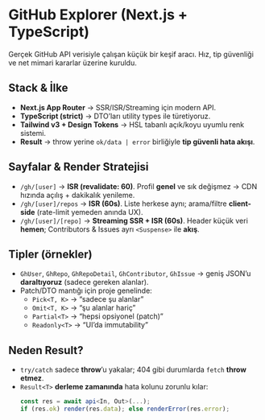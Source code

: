 # GitHub Explorer (Next.js + TypeScript)

Gerçek GitHub API verisiyle çalışan küçük bir keşif aracı. Hız, tip güvenliği ve net mimari kararlar üzerine kuruldu.

## Stack & İlke

- **Next.js App Router** → SSR/ISR/Streaming için modern API.
- **TypeScript (strict)** → DTO’ları utility types ile türetiyoruz.
- **Tailwind v3 + Design Tokens** → HSL tabanlı açık/koyu uyumlu renk sistemi.
- **Result<T>** → throw yerine `ok/data | error` birliğiyle **tip güvenli hata akışı**.

## Sayfalar & Render Stratejisi

- `/gh/[user]` → **ISR (revalidate: 60)**. Profil **genel** ve sık değişmez → CDN hızında açılış + dakikalık yenileme.
- `/gh/[user]/repos` → **ISR (60s)**. Liste herkese aynı; arama/filtre **client-side** (rate-limit yemeden anında UX).
- `/gh/[user]/[repo]` → **Streaming SSR + ISR (60s)**. Header küçük veri **hemen**; Contributors & Issues ayrı `<Suspense>` ile **akış**.

## Tipler (örnekler)

- `GhUser`, `GhRepo`, `GhRepoDetail`, `GhContributor`, `GhIssue` → geniş JSON’u **daraltıyoruz** (sadece gereken alanlar).
- Patch/DTO mantığı için proje genelinde:
  - `Pick<T, K>` → “sadece şu alanlar”
  - `Omit<T, K>` → “şu alanlar hariç”
  - `Partial<T>` → “hepsi opsiyonel (patch)”
  - `Readonly<T>` → “UI’da immutability”

## Neden Result<T>?

- `try/catch` sadece **throw**’u yakalar; 404 gibi durumlarda `fetch` **throw etmez**.
- `Result<T>` **derleme zamanında** hata kolunu zorunlu kılar:
  ```ts
  const res = await api<In, Out>(...);
  if (res.ok) render(res.data); else renderError(res.error);
  ```
